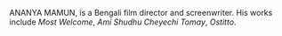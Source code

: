 ANANYA MAMUN, is a Bengali film director and screenwriter. His works include _Most Welcome_, _Ami Shudhu Cheyechi Tomay_, _Ostitto_.
